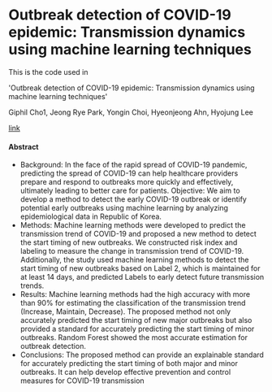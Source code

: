 # Outbreak detection of COVID-19 epidemic: Transmission dynamics using machine learning techniques

This is the code used in 

'Outbreak detection of COVID-19 epidemic: Transmission dynamics using machine learning techniques'  

Giphil Cho1, Jeong Rye Park, Yongin Choi, Hyeonjeong Ahn, Hyojung Lee

[link]()



#### Abstract

- Background: In the face of the rapid spread of COVID-19 pandemic, predicting the spread of COVID-19 can help healthcare providers prepare and respond to outbreaks more quickly and effectively, ultimately leading to better care for patients. 
Objective: We aim to develop a method to detect the early COVID-19 outbreak or identify potential early outbreaks using machine learning by analyzing epidemiological data in Republic of Korea.
- Methods: Machine learning methods were developed to predict the transmission trend of COVID-19 and proposed a new method to detect the start timing of new outbreaks. We constructed risk index and labeling to measure the change in transmission trend of COVID-19. Additionally, the study used machine learning methods to detect the start timing of new outbreaks based on Label 2, which is maintained for at least 14 days, and predicted Labels to early detect future transmission trends. 
- Results: Machine learning methods had the high accuracy with more than 90% for estimating the classification of the transmission trend (Increase, Maintain, Decrease). The proposed method not only accurately predicted the start timing of new major outbreaks but also provided a standard for accurately predicting the start timing of minor outbreaks. Random Forest showed the most accurate estimation for outbreak detection.
- Conclusions: The proposed method can provide an explainable standard for accurately predicting the start timing of both major and minor outbreaks. It can help develop effective prevention and control measures for COVID-19 transmission





